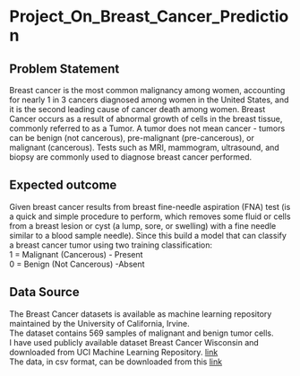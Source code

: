 <h1>Project_On_Breast_Cancer_Prediction</h1>

<h2>Problem Statement</h2>
 
Breast cancer is the most common malignancy among women, accounting for nearly 1 in 3 cancers diagnosed among women in the United States, and it is the second leading cause of cancer death among women. Breast Cancer occurs as a result of abnormal growth of cells in the breast tissue, commonly referred to as a Tumor. A tumor does not mean cancer - tumors can be benign (not cancerous), pre-malignant (pre-cancerous), or malignant (cancerous). Tests such as MRI, mammogram, ultrasound, and biopsy are commonly used to diagnose breast cancer performed.

<h2>Expected outcome</h2>
Given breast cancer results from breast fine-needle aspiration (FNA) test (is a quick and simple procedure to perform, which removes some fluid or cells from a breast lesion or cyst (a lump, sore, or swelling) with a fine needle similar to a blood sample needle). Since this build a model that can classify a breast cancer tumor using two training classification:
<br>
1 = Malignant (Cancerous) - Present
<br>
0 = Benign (Not Cancerous) -Absent


<h2>Data Source</h2>
The Breast Cancer datasets is available as machine learning repository maintained by the University of California, Irvine. <br>The dataset contains 569 samples of malignant and benign tumor cells.
<br>I have used publicly available dataset Breast Cancer Wisconsin and downloaded from UCI Machine Learning Repository. <a href="https://archive.ics.uci.edu/ml/datasets/Breast+Cancer+Wisconsin+%28Diagnostic%29.">link</a>
<br>The data, in csv format, can be downloaded from this <a href="https://archive.ics.uci.edu/ml/machine-learning-databases/breast-cancer-wisconsin/breast-cancer-wisconsin.data">link</a>

